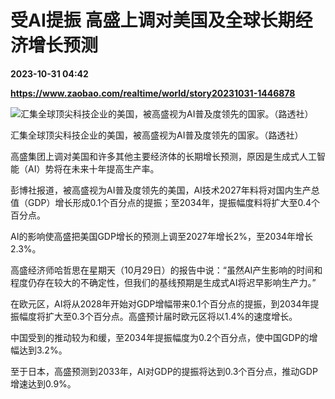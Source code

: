 # 受AI提振 高盛上调对美国及全球长期经济增长预测

**2023-10-31 04:42**

**https://www.zaobao.com/realtime/world/story20231031-1446878**

![汇集全球顶尖科技企业的美国，被高盛视为AI普及度领先的国家。（路透社）](https://static.zaobao.com/s3fs-public/styles/article_large_full/public/articles/2023/10/31/2023-10-23T211749Z1492673352RC2KY3A2ZPQ9RTRMADP3CANADA-CHINA_0.JPG?itok=cLkjPNTk "汇集全球顶尖科技企业的美国，被高盛视为AI普及度领先的国家。（路透社）")

汇集全球顶尖科技企业的美国，被高盛视为AI普及度领先的国家。（路透社）

高盛集团上调对美国和许多其他主要经济体的长期增长预测，原因是生成式人工智能（AI）势将在未来十年提高生产率。

彭博社报道，被高盛视为AI普及度领先的美国，AI技术2027年料将对国内生产总值（GDP）增长形成0.1个百分点的提振；至2034年，提振幅度料将扩大至0.4个百分点。

AI的影响使高盛把美国GDP增长的预测上调至2027年增长2%，至2034年增长2.3%。

高盛经济师哈哲思在星期天（10月29日）的报告中说：“虽然AI产生影响的时间和程度仍存在较大的不确定性，但我们的基线预期是生成式AI将迟早影响生产力。”

在欧元区，AI将从2028年开始对GDP增幅带来0.1个百分点的提振，到2034年提振幅度将扩大至0.3个百分点。高盛预计届时欧元区将以1.4%的速度增长。

中国受到的推动较为和缓，至2034年提振幅度为0.2个百分点，使中国GDP的增幅达到3.2%。

至于日本，高盛预测到2033年，AI对GDP的提振将达到0.3个百分点，推动GDP增速达到0.9%。